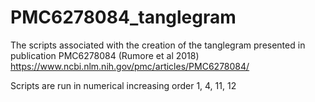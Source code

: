 # PMC6278084_tanglegram
The scripts associated with the creation of the tanglegram presented in publication PMC6278084 (Rumore et al 2018)
https://www.ncbi.nlm.nih.gov/pmc/articles/PMC6278084/

Scripts are run in numerical increasing order 1, 4, 11, 12
